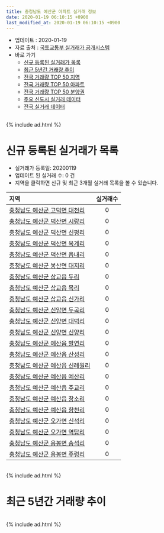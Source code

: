 ```yaml
---
title: 충청남도 예산군 아파트 실거래 정보
date: 2020-01-19 06:10:15 +0900
last_modified_at: 2020-01-19 06:10:15 +0900
---
```


* 업데이트 : 2020-01-19
* 자료 출처 : [국토교통부 실거래가 공개시스템](http://rt.molit.go.kr)
* 바로 가기
    * [신규 등록된 실거래가 목록](#신규-등록된-실거래가-목록)
    * [최근 5년간 거래량 추이](#최근-5년간-거래량-추이)
    * [전국 거래량 TOP 50 지역](https://apt-info.github.io/apt-trade-info/최근-3개월-전국에서-가장-거래가-많이-발생한-지역)
    * [전국 거래량 TOP 50 아파트](https://apt-info.github.io/apt-trade-info/최근-3개월-전국에서-가장-거래가-많이-발생한-아파트)
    * [전국 거래량 TOP 50 분양권](https://apt-info.github.io/apt-trade-info/최근-3개월-전국에서-가장-거래가-많이-발생한-분양권)
    * [주요 신도시 실거래 데이터](https://apt-info.github.io/apt-trade-info/주요-신도시)
    * [전국 실거래 데이터](https://apt-info.github.io/apt-trade-info/전국)

<br>
{% include ad.html %}
<br>

# 신규 등록된 실거래가 목록
* 실거래가 등록일: 20200119
* 업데이트 된 실거래 수: 0 건
* 지역을 클릭하면 신규 및 최근 3개월 실거래 목록을 볼 수 있습니다.


|지역|실거래수|
|:---|:---:|
|[충청남도 예산군 고덕면 대천리](https://apt-info.github.io/apt-trade-info/충청남도-예산군-고덕면-대천리)|0|
|[충청남도 예산군 덕산면 시량리](https://apt-info.github.io/apt-trade-info/충청남도-예산군-덕산면-시량리)|0|
|[충청남도 예산군 덕산면 신평리](https://apt-info.github.io/apt-trade-info/충청남도-예산군-덕산면-신평리)|0|
|[충청남도 예산군 덕산면 옥계리](https://apt-info.github.io/apt-trade-info/충청남도-예산군-덕산면-옥계리)|0|
|[충청남도 예산군 덕산면 읍내리](https://apt-info.github.io/apt-trade-info/충청남도-예산군-덕산면-읍내리)|0|
|[충청남도 예산군 봉산면 대지리](https://apt-info.github.io/apt-trade-info/충청남도-예산군-봉산면-대지리)|0|
|[충청남도 예산군 삽교읍 두리](https://apt-info.github.io/apt-trade-info/충청남도-예산군-삽교읍-두리)|0|
|[충청남도 예산군 삽교읍 목리](https://apt-info.github.io/apt-trade-info/충청남도-예산군-삽교읍-목리)|0|
|[충청남도 예산군 삽교읍 신가리](https://apt-info.github.io/apt-trade-info/충청남도-예산군-삽교읍-신가리)|0|
|[충청남도 예산군 신암면 두곡리](https://apt-info.github.io/apt-trade-info/충청남도-예산군-신암면-두곡리)|0|
|[충청남도 예산군 신양면 대덕리](https://apt-info.github.io/apt-trade-info/충청남도-예산군-신양면-대덕리)|0|
|[충청남도 예산군 신양면 신양리](https://apt-info.github.io/apt-trade-info/충청남도-예산군-신양면-신양리)|0|
|[충청남도 예산군 예산읍 발연리](https://apt-info.github.io/apt-trade-info/충청남도-예산군-예산읍-발연리)|0|
|[충청남도 예산군 예산읍 산성리](https://apt-info.github.io/apt-trade-info/충청남도-예산군-예산읍-산성리)|0|
|[충청남도 예산군 예산읍 신례원리](https://apt-info.github.io/apt-trade-info/충청남도-예산군-예산읍-신례원리)|0|
|[충청남도 예산군 예산읍 예산리](https://apt-info.github.io/apt-trade-info/충청남도-예산군-예산읍-예산리)|0|
|[충청남도 예산군 예산읍 주교리](https://apt-info.github.io/apt-trade-info/충청남도-예산군-예산읍-주교리)|0|
|[충청남도 예산군 예산읍 창소리](https://apt-info.github.io/apt-trade-info/충청남도-예산군-예산읍-창소리)|0|
|[충청남도 예산군 예산읍 향천리](https://apt-info.github.io/apt-trade-info/충청남도-예산군-예산읍-향천리)|0|
|[충청남도 예산군 오가면 신석리](https://apt-info.github.io/apt-trade-info/충청남도-예산군-오가면-신석리)|0|
|[충청남도 예산군 오가면 역탑리](https://apt-info.github.io/apt-trade-info/충청남도-예산군-오가면-역탑리)|0|
|[충청남도 예산군 응봉면 송석리](https://apt-info.github.io/apt-trade-info/충청남도-예산군-응봉면-송석리)|0|
|[충청남도 예산군 응봉면 주령리](https://apt-info.github.io/apt-trade-info/충청남도-예산군-응봉면-주령리)|0|


<br>
{% include ad.html %}
<br>

# 최근 5년간 거래량 추이


<div style="width:100%;">
    <canvas id="deal_progress" height="200"></canvas>
</div>

<script>
new Chart(document.getElementById("deal_progress"), {
    type: 'line',
    data: {
        labels: ['201501','201502','201503','201504','201505','201506','201507','201508','201509','201510','201511','201512','201601','201602','201603','201604','201605','201606','201607','201608','201609','201610','201611','201612','201701','201702','201703','201704','201705','201706','201707','201708','201709','201710','201711','201712','201801','201802','201803','201804','201805','201806','201807','201808','201809','201810','201811','201812','201901','201902','201903','201904','201905','201906','201907','201908','201909','201910','201911','201912','202001'],
        datasets: [{
            label: '매매',
            pointRadius: 1,
            data: [48, 44, 61, 53, 36, 44, 42, 48, 43, 56, 37, 35, 36, 38, 39, 46, 48, 38, 43, 50, 29, 31, 26, 30, 14, 35, 51, 34, 30, 45, 30, 36, 42, 30, 32, 23, 58, 37, 71, 44, 41, 43, 33, 26, 42, 46, 27, 33, 43, 24, 45, 34, 43, 34, 35, 30, 46, 42, 34, 34, 5],
            borderColor: "rgba(255, 201, 14, 1)",
            backgroundColor: "rgba(255, 201, 14, 0.5)",
            fill: false,
            lineTension: 0
        },{
            label: '전월세',
            pointRadius: 1,
            data: [26, 30, 28, 25, 21, 14, 15, 22, 23, 24, 14, 23, 25, 29, 24, 13, 68, 22, 20, 38, 22, 27, 26, 19, 20, 19, 21, 21, 21, 16, 22, 30, 27, 22, 19, 25, 24, 29, 31, 36, 46, 28, 26, 34, 18, 34, 19, 15, 23, 23, 20, 17, 15, 21, 18, 26, 31, 36, 18, 13, 8],
            borderColor: "rgba(0, 141, 185, 1)",
            backgroundColor: "rgba(0, 141, 185, 0.5)",
            fill: false,
            lineTension: 0
        }
        ]
    },
    options: {
        responsive: true,
        title: {
            display: false
        },
        tooltips: {
            mode: 'index',
            intersect: false
        },
        hover: {
            mode: 'nearest',
            intersect: true
        },
        scales: {
            xAxes: [{
                display: true,
                scaleLabel: {
                    display: true,
                    labelString: '년/월'
                }
            }],
            yAxes: [{
                display: true,
                ticks: {
                    suggestedMin: 0,
                },
                scaleLabel: {
                    display: true,
                    labelString: '실거래 수'
                }
            }]
        }
    }
});

</script>


<br>
{% include ad.html %}
<br>

